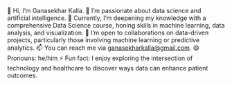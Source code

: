 👋 Hi, I’m Ganasekhar Kalla.
👀 I’m passionate about data science and artificial intelligence.
🌱 Currently, I’m deepening my knowledge with a comprehensive Data Science course, honing skills in machine learning, data analysis, and visualization.
💞️ I’m open to collaborations on data-driven projects, particularly those involving machine learning or predictive analytics.
📫 You can reach me via ganasekharkalla@gmail.com.
😄 Pronouns: he/him
⚡ Fun fact: I enjoy exploring the intersection of technology and healthcare to discover ways data can enhance patient outcomes.

